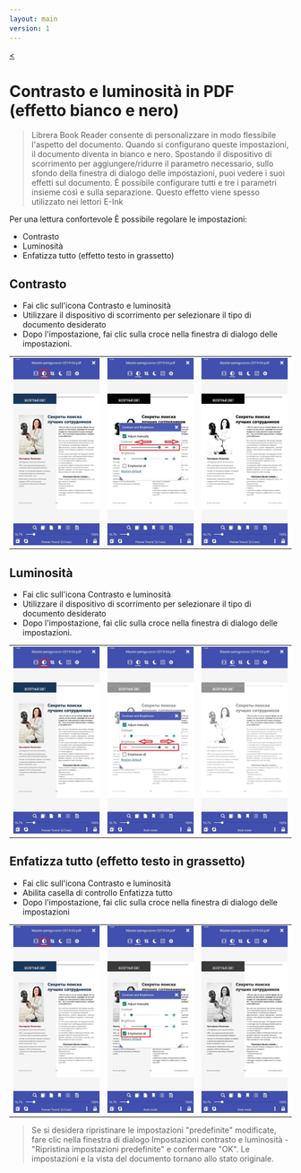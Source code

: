```yaml
---
layout: main
version: 1
---
```

[<](/wiki/faq/it)

# Contrasto e luminosità in PDF (effetto bianco e nero)

> Librera Book Reader consente di personalizzare in modo flessibile l'aspetto del documento.
Quando si configurano queste impostazioni, il documento diventa in bianco e nero.
Spostando il dispositivo di scorrimento per aggiungere/ridurre il parametro necessario,
sullo sfondo della finestra di dialogo delle impostazioni, puoi vedere i suoi effetti sul documento.
È possibile configurare tutti e tre i parametri insieme così e sulla separazione. Questo effetto viene spesso utilizzato nei lettori E-Ink


Per una lettura confortevole È possibile regolare le impostazioni:
* Contrasto
* Luminosità
* Enfatizza tutto (effetto testo in grassetto)

## Contrasto
* Fai clic sull'icona Contrasto e luminosità
* Utilizzare il dispositivo di scorrimento per selezionare il tipo di documento desiderato
* Dopo l'impostazione, fai clic sulla croce nella finestra di dialogo delle impostazioni.

||||
|-|-|-|
|![](10.jpg)|![](11.jpg)|![](12.jpg)|

## Luminosità
* Fai clic sull'icona Contrasto e luminosità
* Utilizzare il dispositivo di scorrimento per selezionare il tipo di documento desiderato
* Dopo l'impostazione, fai clic sulla croce nella finestra di dialogo delle impostazioni.

||||
|-|-|-|
|![](20.jpg)|![](21.jpg)|![](222.jpg)|


## Enfatizza tutto (effetto testo in grassetto)
* Fai clic sull'icona Contrasto e luminosità
* Abilita casella di controllo Enfatizza tutto
* Dopo l'impostazione, fai clic sulla croce nella finestra di dialogo delle impostazioni

||||
|-|-|-|
|![](30.jpg)|![](31.jpg)|![](32.jpg)|

> Se si desidera ripristinare le impostazioni &quot;predefinite&quot; modificate, fare clic nella finestra di dialogo Impostazioni contrasto e luminosità - &quot;Ripristina impostazioni predefinite&quot; e confermare &quot;OK&quot;. Le impostazioni e la vista del documento tornano allo stato originale.
